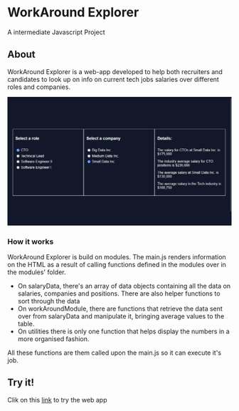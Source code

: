 # WorkAround Explorer

A intermediate Javascript Project

## About

WorkAround Explorer is a web-app developed to help both recruiters and candidates to look up on info on current tech jobs salaries over different roles and companies.

![app-screenshot](./img/app-screenshot.png)

### How it works

WorkAround Explorer is build on modules. The main.js renders information on the HTML as a result of calling functions defined in the modules over in the modules' folder.

* On salaryData, there's an array of data objects containing all the data on salaries, companies and positions. There are also helper functions to sort through the data
* On workAroundModule, there are functions that retrieve the data sent over from salaryData and manipulate it, bringing average values to the table.
* On utilities there is only one function that helps display the numbers in a more organised fashion.

All these functions are them called upon the main.js so it can execute it's job.

## Try it! 

Clik on this [link]('https://prospektsmarch22.github.io/workAroundExplorer/') to try the web app